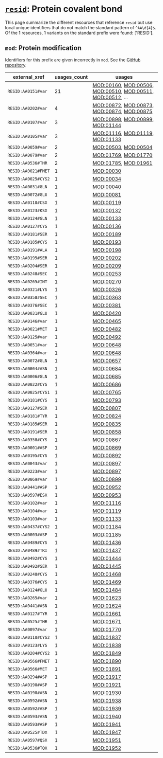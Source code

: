 # [`resid`](https://bioregistry.io/resid): Protein covalent bond

This page summarize the different resources that reference `resid`
but use local unique identifiers that do not match the standard pattern of
`^AA\d{4}$`. Of the 1 resources,
1 variants on the standard prefix were found: ['RESID'].

## `mod`: Protein modification

Identifiers for this prefix are given incorrectly in `mod`. See the [GitHub repository](https://github.com/HUPO-PSI/psi-mod-CV).

| external_xref       |   usages_count | usages                                                                                                                                                                                                                                                                                 |
|---------------------|----------------|----------------------------------------------------------------------------------------------------------------------------------------------------------------------------------------------------------------------------------------------------------------------------------------|
| `RESID:AA0151#var`  |             21 | [MOD:00160](http://purl.obolibrary.org/obo/MOD_00160), [MOD:00506](http://purl.obolibrary.org/obo/MOD_00506), [MOD:00510](http://purl.obolibrary.org/obo/MOD_00510), [MOD:00511](http://purl.obolibrary.org/obo/MOD_00511), [MOD:00512](http://purl.obolibrary.org/obo/MOD_00512), ... |
| `RESID:AA0202#var`  |              4 | [MOD:00872](http://purl.obolibrary.org/obo/MOD_00872), [MOD:00873](http://purl.obolibrary.org/obo/MOD_00873), [MOD:00874](http://purl.obolibrary.org/obo/MOD_00874), [MOD:00875](http://purl.obolibrary.org/obo/MOD_00875)                                                             |
| `RESID:AA0107#var`  |              3 | [MOD:00898](http://purl.obolibrary.org/obo/MOD_00898), [MOD:00899](http://purl.obolibrary.org/obo/MOD_00899), [MOD:01144](http://purl.obolibrary.org/obo/MOD_01144)                                                                                                                    |
| `RESID:AA0105#var`  |              3 | [MOD:01116](http://purl.obolibrary.org/obo/MOD_01116), [MOD:01119](http://purl.obolibrary.org/obo/MOD_01119), [MOD:01133](http://purl.obolibrary.org/obo/MOD_01133)                                                                                                                    |
| `RESID:AA0059#var`  |              2 | [MOD:00503](http://purl.obolibrary.org/obo/MOD_00503), [MOD:00504](http://purl.obolibrary.org/obo/MOD_00504)                                                                                                                                                                           |
| `RESID:AA0079#var`  |              2 | [MOD:01769](http://purl.obolibrary.org/obo/MOD_01769), [MOD:01770](http://purl.obolibrary.org/obo/MOD_01770)                                                                                                                                                                           |
| `RESID:AA0536#THR`  |              2 | [MOD:01785](http://purl.obolibrary.org/obo/MOD_01785), [MOD:01961](http://purl.obolibrary.org/obo/MOD_01961)                                                                                                                                                                           |
| `RESID:AA0021#FMET` |              1 | [MOD:00030](http://purl.obolibrary.org/obo/MOD_00030)                                                                                                                                                                                                                                  |
| `RESID:AA0025#CYS2` |              1 | [MOD:00034](http://purl.obolibrary.org/obo/MOD_00034)                                                                                                                                                                                                                                  |
| `RESID:AA0031#GLN`  |              1 | [MOD:00040](http://purl.obolibrary.org/obo/MOD_00040)                                                                                                                                                                                                                                  |
| `RESID:AA0072#GLU`  |              1 | [MOD:00081](http://purl.obolibrary.org/obo/MOD_00081)                                                                                                                                                                                                                                  |
| `RESID:AA0110#CSX`  |              1 | [MOD:00119](http://purl.obolibrary.org/obo/MOD_00119)                                                                                                                                                                                                                                  |
| `RESID:AA0123#KSX`  |              1 | [MOD:00132](http://purl.obolibrary.org/obo/MOD_00132)                                                                                                                                                                                                                                  |
| `RESID:AA0124#GLN`  |              1 | [MOD:00133](http://purl.obolibrary.org/obo/MOD_00133)                                                                                                                                                                                                                                  |
| `RESID:AA0127#CYS`  |              1 | [MOD:00136](http://purl.obolibrary.org/obo/MOD_00136)                                                                                                                                                                                                                                  |
| `RESID:AA0181#SER`  |              1 | [MOD:00189](http://purl.obolibrary.org/obo/MOD_00189)                                                                                                                                                                                                                                  |
| `RESID:AA0185#CYS`  |              1 | [MOD:00193](http://purl.obolibrary.org/obo/MOD_00193)                                                                                                                                                                                                                                  |
| `RESID:AA0191#ALA`  |              1 | [MOD:00198](http://purl.obolibrary.org/obo/MOD_00198)                                                                                                                                                                                                                                  |
| `RESID:AA0195#SER`  |              1 | [MOD:00202](http://purl.obolibrary.org/obo/MOD_00202)                                                                                                                                                                                                                                  |
| `RESID:AA0204#SER`  |              1 | [MOD:00209](http://purl.obolibrary.org/obo/MOD_00209)                                                                                                                                                                                                                                  |
| `RESID:AA0248#SEC`  |              1 | [MOD:00253](http://purl.obolibrary.org/obo/MOD_00253)                                                                                                                                                                                                                                  |
| `RESID:AA0265#INT`  |              1 | [MOD:00270](http://purl.obolibrary.org/obo/MOD_00270)                                                                                                                                                                                                                                  |
| `RESID:AA0321#LYS`  |              1 | [MOD:00326](http://purl.obolibrary.org/obo/MOD_00326)                                                                                                                                                                                                                                  |
| `RESID:AA0358#SEC`  |              1 | [MOD:00363](http://purl.obolibrary.org/obo/MOD_00363)                                                                                                                                                                                                                                  |
| `RESID:AA0376#SEC`  |              1 | [MOD:00381](http://purl.obolibrary.org/obo/MOD_00381)                                                                                                                                                                                                                                  |
| `RESID:AA0031#GLU`  |              1 | [MOD:00420](http://purl.obolibrary.org/obo/MOD_00420)                                                                                                                                                                                                                                  |
| `RESID:AA0146#var`  |              1 | [MOD:00465](http://purl.obolibrary.org/obo/MOD_00465)                                                                                                                                                                                                                                  |
| `RESID:AA0021#MET`  |              1 | [MOD:00482](http://purl.obolibrary.org/obo/MOD_00482)                                                                                                                                                                                                                                  |
| `RESID:AA0125#var`  |              1 | [MOD:00492](http://purl.obolibrary.org/obo/MOD_00492)                                                                                                                                                                                                                                  |
| `RESID:AA0051#var`  |              1 | [MOD:00648](http://purl.obolibrary.org/obo/MOD_00648)                                                                                                                                                                                                                                  |
| `RESID:AA0364#var`  |              1 | [MOD:00648](http://purl.obolibrary.org/obo/MOD_00648)                                                                                                                                                                                                                                  |
| `RESID:AA0072#GLN`  |              1 | [MOD:00657](http://purl.obolibrary.org/obo/MOD_00657)                                                                                                                                                                                                                                  |
| `RESID:AA0004#ASN`  |              1 | [MOD:00684](http://purl.obolibrary.org/obo/MOD_00684)                                                                                                                                                                                                                                  |
| `RESID:AA0006#GLN`  |              1 | [MOD:00685](http://purl.obolibrary.org/obo/MOD_00685)                                                                                                                                                                                                                                  |
| `RESID:AA0022#CYS`  |              1 | [MOD:00686](http://purl.obolibrary.org/obo/MOD_00686)                                                                                                                                                                                                                                  |
| `RESID:AA0025#CYS1` |              1 | [MOD:00765](http://purl.obolibrary.org/obo/MOD_00765)                                                                                                                                                                                                                                  |
| `RESID:AA0181#CYS`  |              1 | [MOD:00793](http://purl.obolibrary.org/obo/MOD_00793)                                                                                                                                                                                                                                  |
| `RESID:AA0127#SER`  |              1 | [MOD:00807](http://purl.obolibrary.org/obo/MOD_00807)                                                                                                                                                                                                                                  |
| `RESID:AA0181#TYR`  |              1 | [MOD:00824](http://purl.obolibrary.org/obo/MOD_00824)                                                                                                                                                                                                                                  |
| `RESID:AA0185#SER`  |              1 | [MOD:00835](http://purl.obolibrary.org/obo/MOD_00835)                                                                                                                                                                                                                                  |
| `RESID:AA0191#SER`  |              1 | [MOD:00858](http://purl.obolibrary.org/obo/MOD_00858)                                                                                                                                                                                                                                  |
| `RESID:AA0358#CYS`  |              1 | [MOD:00867](http://purl.obolibrary.org/obo/MOD_00867)                                                                                                                                                                                                                                  |
| `RESID:AA0001#ASP`  |              1 | [MOD:00869](http://purl.obolibrary.org/obo/MOD_00869)                                                                                                                                                                                                                                  |
| `RESID:AA0195#CYS`  |              1 | [MOD:00892](http://purl.obolibrary.org/obo/MOD_00892)                                                                                                                                                                                                                                  |
| `RESID:AA0043#var`  |              1 | [MOD:00897](http://purl.obolibrary.org/obo/MOD_00897)                                                                                                                                                                                                                                  |
| `RESID:AA0223#var`  |              1 | [MOD:00897](http://purl.obolibrary.org/obo/MOD_00897)                                                                                                                                                                                                                                  |
| `RESID:AA0069#var`  |              1 | [MOD:00899](http://purl.obolibrary.org/obo/MOD_00899)                                                                                                                                                                                                                                  |
| `RESID:AA0441#ASP`  |              1 | [MOD:00952](http://purl.obolibrary.org/obo/MOD_00952)                                                                                                                                                                                                                                  |
| `RESID:AA0597#ESX`  |              1 | [MOD:00953](http://purl.obolibrary.org/obo/MOD_00953)                                                                                                                                                                                                                                  |
| `RESID:AA0102#var`  |              1 | [MOD:01116](http://purl.obolibrary.org/obo/MOD_01116)                                                                                                                                                                                                                                  |
| `RESID:AA0104#var`  |              1 | [MOD:01119](http://purl.obolibrary.org/obo/MOD_01119)                                                                                                                                                                                                                                  |
| `RESID:AA0103#var`  |              1 | [MOD:01133](http://purl.obolibrary.org/obo/MOD_01133)                                                                                                                                                                                                                                  |
| `RESID:AA0437#CYS2` |              1 | [MOD:01184](http://purl.obolibrary.org/obo/MOD_01184)                                                                                                                                                                                                                                  |
| `RESID:AA0003#ASP`  |              1 | [MOD:01185](http://purl.obolibrary.org/obo/MOD_01185)                                                                                                                                                                                                                                  |
| `RESID:AA0489#CYS`  |              1 | [MOD:01436](http://purl.obolibrary.org/obo/MOD_01436)                                                                                                                                                                                                                                  |
| `RESID:AA0489#TRI`  |              1 | [MOD:01437](http://purl.obolibrary.org/obo/MOD_01437)                                                                                                                                                                                                                                  |
| `RESID:AA0492#CYS`  |              1 | [MOD:01444](http://purl.obolibrary.org/obo/MOD_01444)                                                                                                                                                                                                                                  |
| `RESID:AA0492#SER`  |              1 | [MOD:01445](http://purl.obolibrary.org/obo/MOD_01445)                                                                                                                                                                                                                                  |
| `RESID:AA0248#CYS`  |              1 | [MOD:01468](http://purl.obolibrary.org/obo/MOD_01468)                                                                                                                                                                                                                                  |
| `RESID:AA0376#CYS`  |              1 | [MOD:01469](http://purl.obolibrary.org/obo/MOD_01469)                                                                                                                                                                                                                                  |
| `RESID:AA0124#GLU`  |              1 | [MOD:01484](http://purl.obolibrary.org/obo/MOD_01484)                                                                                                                                                                                                                                  |
| `RESID:AA0265#var`  |              1 | [MOD:01623](http://purl.obolibrary.org/obo/MOD_01623)                                                                                                                                                                                                                                  |
| `RESID:AA0441#ASN`  |              1 | [MOD:01624](http://purl.obolibrary.org/obo/MOD_01624)                                                                                                                                                                                                                                  |
| `RESID:AA0127#TYR`  |              1 | [MOD:01661](http://purl.obolibrary.org/obo/MOD_01661)                                                                                                                                                                                                                                  |
| `RESID:AA0525#THR`  |              1 | [MOD:01671](http://purl.obolibrary.org/obo/MOD_01671)                                                                                                                                                                                                                                  |
| `RESID:AA0097#var`  |              1 | [MOD:01770](http://purl.obolibrary.org/obo/MOD_01770)                                                                                                                                                                                                                                  |
| `RESID:AA0110#CYS2` |              1 | [MOD:01837](http://purl.obolibrary.org/obo/MOD_01837)                                                                                                                                                                                                                                  |
| `RESID:AA0123#LYS`  |              1 | [MOD:01838](http://purl.obolibrary.org/obo/MOD_01838)                                                                                                                                                                                                                                  |
| `RESID:AA0204#CYS2` |              1 | [MOD:01849](http://purl.obolibrary.org/obo/MOD_01849)                                                                                                                                                                                                                                  |
| `RESID:AA0566#FMET` |              1 | [MOD:01890](http://purl.obolibrary.org/obo/MOD_01890)                                                                                                                                                                                                                                  |
| `RESID:AA0566#MET`  |              1 | [MOD:01891](http://purl.obolibrary.org/obo/MOD_01891)                                                                                                                                                                                                                                  |
| `RESID:AA0294#ASP`  |              1 | [MOD:01917](http://purl.obolibrary.org/obo/MOD_01917)                                                                                                                                                                                                                                  |
| `RESID:AA0190#ASP`  |              1 | [MOD:01921](http://purl.obolibrary.org/obo/MOD_01921)                                                                                                                                                                                                                                  |
| `RESID:AA0190#ASN`  |              1 | [MOD:01930](http://purl.obolibrary.org/obo/MOD_01930)                                                                                                                                                                                                                                  |
| `RESID:AA0592#ASN`  |              1 | [MOD:01938](http://purl.obolibrary.org/obo/MOD_01938)                                                                                                                                                                                                                                  |
| `RESID:AA0592#ASP`  |              1 | [MOD:01939](http://purl.obolibrary.org/obo/MOD_01939)                                                                                                                                                                                                                                  |
| `RESID:AA0593#ASN`  |              1 | [MOD:01940](http://purl.obolibrary.org/obo/MOD_01940)                                                                                                                                                                                                                                  |
| `RESID:AA0593#ASP`  |              1 | [MOD:01941](http://purl.obolibrary.org/obo/MOD_01941)                                                                                                                                                                                                                                  |
| `RESID:AA0525#TDX`  |              1 | [MOD:01947](http://purl.obolibrary.org/obo/MOD_01947)                                                                                                                                                                                                                                  |
| `RESID:AA0597#QSX`  |              1 | [MOD:01951](http://purl.obolibrary.org/obo/MOD_01951)                                                                                                                                                                                                                                  |
| `RESID:AA0536#TQX`  |              1 | [MOD:01952](http://purl.obolibrary.org/obo/MOD_01952)                                                                                                                                                                                                                                  |

